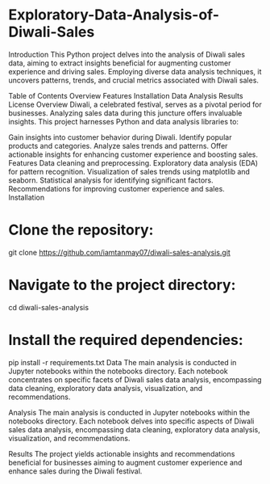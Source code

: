 # Exploratory-Data-Analysis-of-Diwali-Sales
Introduction
This Python project delves into the analysis of Diwali sales data, aiming to extract insights beneficial for augmenting customer experience and driving sales. Employing diverse data analysis techniques, it uncovers patterns, trends, and crucial metrics associated with Diwali sales.

Table of Contents
Overview
Features
Installation
Data
Analysis
Results
License
Overview
Diwali, a celebrated festival, serves as a pivotal period for businesses. Analyzing sales data during this juncture offers invaluable insights. This project harnesses Python and data analysis libraries to:

Gain insights into customer behavior during Diwali.
Identify popular products and categories.
Analyze sales trends and patterns.
Offer actionable insights for enhancing customer experience and boosting sales.
Features
Data cleaning and preprocessing.
Exploratory data analysis (EDA) for pattern recognition.
Visualization of sales trends using matplotlib and seaborn.
Statistical analysis for identifying significant factors.
Recommendations for improving customer experience and sales.
Installation
# Clone the repository:
git clone https://github.com/iamtanmay07/diwali-sales-analysis.git

# Navigate to the project directory:
cd diwali-sales-analysis

# Install the required dependencies:
pip install -r requirements.txt
Data
The main analysis is conducted in Jupyter notebooks within the notebooks directory. Each notebook concentrates on specific facets of Diwali sales data analysis, encompassing data cleaning, exploratory data analysis, visualization, and recommendations.

Analysis
The main analysis is conducted in Jupyter notebooks within the notebooks directory. Each notebook delves into specific aspects of Diwali sales data analysis, encompassing data cleaning, exploratory data analysis, visualization, and recommendations.

Results
The project yields actionable insights and recommendations beneficial for businesses aiming to augment customer experience and enhance sales during the Diwali festival.
